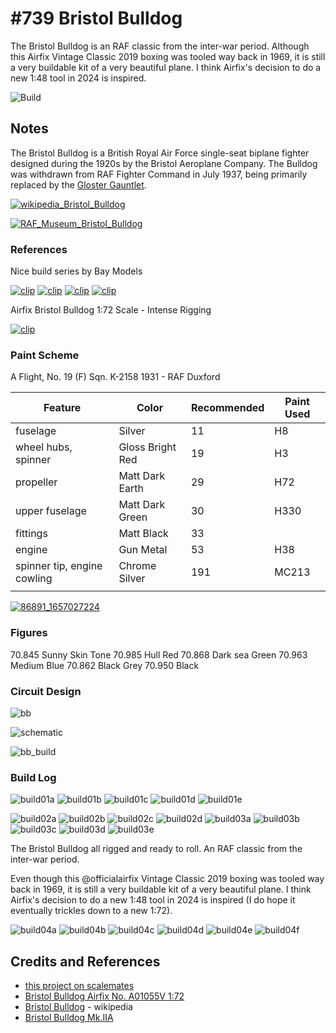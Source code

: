 # #739 Bristol Bulldog

The Bristol Bulldog is an RAF classic from the inter-war period.
Although this Airfix Vintage Classic 2019 boxing was tooled way back in 1969, it is still a very buildable kit of a very beautiful plane. I think Airfix's decision to do a new 1:48 tool in 2024 is inspired.

![Build](./assets/Bulldog_build.jpg?raw=true)

## Notes

The Bristol Bulldog is a British Royal Air Force single-seat biplane fighter designed during the 1920s by the Bristol Aeroplane Company.
The Bulldog was withdrawn from RAF Fighter Command in July 1937, being primarily replaced by the
[Gloster Gauntlet](https://en.wikipedia.org/wiki/Gloster_Gauntlet).

[![wikipedia_Bristol_Bulldog](./assets/wikipedia_Bristol_Bulldog.jpg?raw=true)](https://en.wikipedia.org/wiki/Bristol_Bulldog)

[![RAF_Museum_Bristol_Bulldog](./assets/RAF_Museum_Bristol_Bulldog.jpg?raw=true)](https://www.rafmuseum.org.uk/research/collections/bristol-bulldog-mkiia/)

### References

Nice build series by Bay Models

[![clip](https://img.youtube.com/vi/o8uHagwR5vo/0.jpg)](https://www.youtube.com/watch?v=o8uHagwR5vo)
[![clip](https://img.youtube.com/vi/z3vlrNpRbQI/0.jpg)](https://www.youtube.com/watch?v=z3vlrNpRbQI)
[![clip](https://img.youtube.com/vi/Nqw39aFehXk/0.jpg)](https://www.youtube.com/watch?v=Nqw39aFehXk)
[![clip](https://img.youtube.com/vi/hcGC5QuPiOM/0.jpg)](https://www.youtube.com/watch?v=hcGC5QuPiOM)

Airfix Bristol Bulldog 1:72 Scale - Intense Rigging

[![clip](https://img.youtube.com/vi/8xJ_kS83pfw/0.jpg)](https://www.youtube.com/watch?v=8xJ_kS83pfw)

### Paint Scheme

A Flight, No. 19 (F) Sqn. K-2158
1931 - RAF Duxford

| Feature                     | Color                | Recommended | Paint Used |
|-----------------------------|----------------------|-------------|------------|
| fuselage                    | Silver               | 11          | H8         |
| wheel hubs, spinner         | Gloss Bright Red     | 19          | H3         |
| propeller                   | Matt Dark Earth      | 29          | H72        |
| upper fuselage              | Matt Dark Green      | 30          | H330       |
| fittings                    | Matt Black           | 33          |            |
| engine                      | Gun Metal            | 53          | H38        |
| spinner tip, engine cowling | Chrome Silver        | 191         | MC213      |
|                             |                      |             |            |

[![86891_1657027224](./assets/86891_1657027224.jpg)](https://www.jetphotos.com/photo/10640601)

### Figures

70.845 Sunny Skin Tone
70.985 Hull Red
70.868 Dark sea Green
70.963 Medium Blue
70.862 Black Grey
70.950 Black

### Circuit Design

![bb](./assets/Bulldog_bb.jpg?raw=true)

![schematic](./assets/Bulldog_schematic.jpg?raw=true)

![bb_build](./assets/Bulldog_bb_build.jpg?raw=true)

### Build Log

![build01a](./assets/build01a.jpg?raw=true)
![build01b](./assets/build01b.jpg?raw=true)
![build01c](./assets/build01c.jpg?raw=true)
![build01d](./assets/build01d.jpg?raw=true)
![build01e](./assets/build01e.jpg?raw=true)

![build02a](./assets/build02a.jpg?raw=true)
![build02b](./assets/build02b.jpg?raw=true)
![build02c](./assets/build02c.jpg?raw=true)
![build02d](./assets/build02d.jpg?raw=true)
![build03a](./assets/build03a.jpg?raw=true)
![build03b](./assets/build03b.jpg?raw=true)
![build03c](./assets/build03c.jpg?raw=true)
![build03d](./assets/build03d.jpg?raw=true)
![build03e](./assets/build03e.jpg?raw=true)

The Bristol Bulldog all rigged and ready to roll. An RAF classic from the inter-war period.

Even though this @officialairfix Vintage Classic 2019 boxing was tooled way back in 1969, it is still a very buildable kit of a very beautiful plane. I think Airfix's decision to do a new 1:48 tool in 2024 is inspired (I do hope it eventually trickles down to a new 1:72).

![build04a](./assets/build04a.jpg?raw=true)
![build04b](./assets/build04b.jpg?raw=true)
![build04c](./assets/build04c.jpg?raw=true)
![build04d](./assets/build04d.jpg?raw=true)
![build04e](./assets/build04e.jpg?raw=true)
![build04f](./assets/build04f.jpg?raw=true)

## Credits and References

* [this project on scalemates](https://www.scalemates.com/profiles/mate.php?id=74137&p=projects&project=135759)
* [Bristol Bulldog Airfix No. A01055V 1:72](https://www.scalemates.com/kits/airfix-a01055v-bristol-bulldog--1189995)
* [Bristol Bulldog](https://en.wikipedia.org/wiki/Bristol_Bulldog) - wikipedia
* [Bristol Bulldog Mk.IIA](https://thegreatcanadianmodelbuilderswebpage.blogspot.com/2017/10/bristol-bulldog-mkiia.html)
